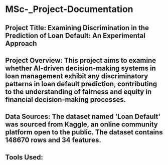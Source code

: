 # MSc-_Project-Documentation

## Project Title: Examining Discrimination in the Prediction of Loan Default: An Experimental Approach

## Project Overview: This project aims to examine whether AI-driven decision-making systems in loan management exhibit any discriminatory patterns in loan default prediction, contributing to the understanding of fairness and equity in financial decision-making processes.

## Data Sources: The dataset named 'Loan Default' was sourced from Kaggle, an online community platform open to the public. The dataset contains 148670 rows and 34 features.

## Tools Used: 
